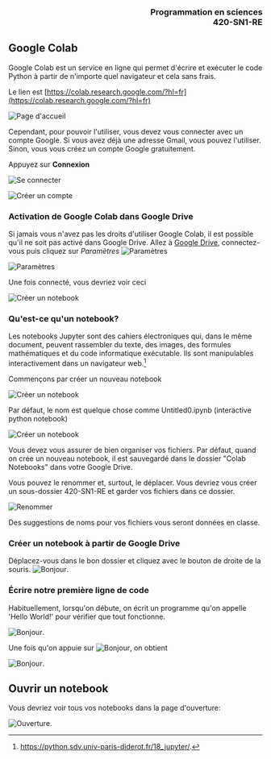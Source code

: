<h3 style='text-align: right;'>Programmation en sciences
<br>420-SN1-RE

</h3>

## Google Colab

Google Colab est un service en ligne qui permet d'écrire et exécuter le code Python à partir de n'importe quel navigateur et cela sans frais. 

Le lien est [https://colab.research.google.com/?hl=fr](https://colab.research.google.com/?hl=fr)

![Page d'accueil](./Images_Google_Colab/google_colab_01_accueil.png)

Cependant, pour pouvoir l'utiliser, vous devez vous connecter avec un compte Google. Si vous avez déjà une adresse Gmail, vous pouvez l'utiliser. Sinon, vous vous créez un compte Google gratuitement.

Appuyez sur **Connexion**

![Se connecter](./Images_Google_Colab/google_colab_02_se_connecter.png)

![Créer un compte](./Images_Google_Colab/google_colab_03_se_connecter.png)

### Activation de Google Colab dans Google Drive
Si jamais vous n'avez pas les droits d'utiliser Google Colab, il est possible qu'il ne soit pas activé dans Google Drive.
Allez à [Google Drive](drive.google.com), connectez-vous puis cliquez sur *Paramètres*
![Paramètres](./Images_Google_Colab/google_colab_activation_colab.png)  

![Paramètres](./Images_Google_Colab/google_colab_activation_colab_2.png)

Une fois connecté, vous devriez voir ceci

![Créer un notebook](./Images_Google_Colab/google_colab_04_ouvrir_le_notebook.png)

### Qu'est-ce qu'un notebook?

Les notebooks Jupyter sont des cahiers électroniques qui, dans le même document, peuvent rassembler du texte, des images, des formules mathématiques et du code informatique exécutable. Ils sont manipulables interactivement dans un navigateur web.[^1]

[^1]: https://python.sdv.univ-paris-diderot.fr/18_jupyter/.

Commençons par créer un nouveau notebook

![Créer un notebook](./Images_Google_Colab/google_colab_05_creer_notebook.png)

Par défaut, le nom est quelque chose comme Untitled0.ipynb (interactive python notebook)

![Créer un notebook](./Images_Google_Colab/google_colab_06_untitled.png)

Vous devez vous assurer de bien organiser vos fichiers. Par défaut, quand on crée un nouveau notebook, il est sauvegardé dans le dossier "Colab Notebooks" dans votre Google Drive.

Vous pouvez le renommer et, surtout, le déplacer. Vous devriez vous créer un sous-dossier 420-SN1-RE et garder vos fichiers dans ce dossier.

![Renommer](./Images_Google_Colab/google_colab_07_renommer.png)

Des suggestions de noms pour vos fichiers vous seront données en classe.

### Créer un notebook à partir de Google Drive
Déplacez-vous dans le bon dossier et cliquez avec le bouton de droite de la souris.
![Bonjour](./Images_Google_Colab/google_colab_08_drive.png). 


### Écrire notre première ligne de code

Habituellement, lorsqu'on débute, on écrit un programme qu'on appelle 'Hello World!' pour vérifier que tout fonctionne.

![Bonjour](./Images_Google_Colab/google_colab_09_bonjour.png). 

Une fois qu'on appuie sur ![Bonjour](./Images_Google_Colab/google_colab_10_bonjour.png), on obtient


![Bonjour](./Images_Google_Colab/google_colab_11_bonjour.png). 

## Ouvrir un notebook

Vous devriez voir tous vos notebooks dans la page d'ouverture:

![Ouverture](./Images_Google_Colab/google_colab_12_ouverture.png). 
